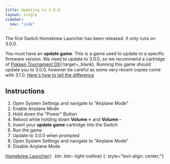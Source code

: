 ```yaml
---
title: Updating to 3.0.0
layout: single
sidebar:
  nav: "side"
---
```


The first Switch Homebrew Launcher has been released. It only runs on 3.0.0.

You must have an **update game**. This is a game used to update to a specific firmware version. We need to update to 3.0.0, so we recommend a cartridge of [Pokken Tournament DX](https://www.amazon.com/s/ref=nb_sb_noss?field-keywords=Pokken+Tournament+DX){:target=_blank}. Running this game should update you to 3.0.0, however be careful as some very recent copies come with 3.1.0. [Here's how to tell the difference](/more/pokken-tournament-dx)

## Instructions

1. Open System Settings and navigate to "Airplane Mode"
2. Enable Airplane Mode
3. Hold down the "Power" Button
4. Reboot while holding down **Volume +** and **Volume -**
5. Insert your **update game** cartridge into the Switch
6. Run the game
7. Update to 3.0.0 when prompted
8. Open System Settings and navigate to "Airplane Mode"
9. Disable Airplane Mode

[Homebrew Launcher](/guide/homebrew-launcher){: .btn .btn--light-outline}
{: style="text-align: center;"}
